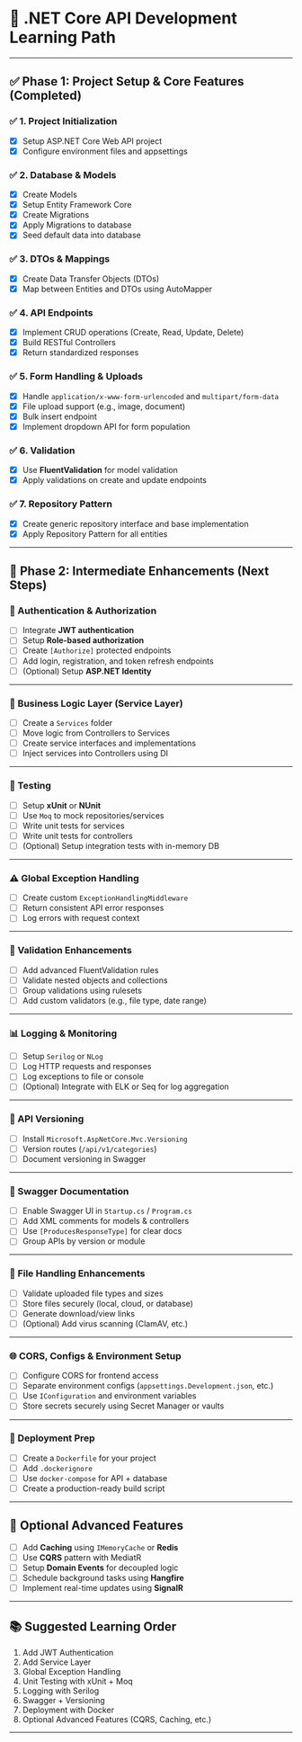# 🧭 .NET Core API Development Learning Path

---

## ✅ Phase 1: Project Setup & Core Features (Completed)

### ✅ 1. Project Initialization
- [x] Setup ASP.NET Core Web API project
- [x] Configure environment files and appsettings

### ✅ 2. Database & Models
- [x] Create Models
- [x] Setup Entity Framework Core
- [x] Create Migrations
- [x] Apply Migrations to database
- [x] Seed default data into database

### ✅ 3. DTOs & Mappings
- [x] Create Data Transfer Objects (DTOs)
- [x] Map between Entities and DTOs using AutoMapper

### ✅ 4. API Endpoints
- [x] Implement CRUD operations (Create, Read, Update, Delete)
- [x] Build RESTful Controllers
- [x] Return standardized responses

### ✅ 5. Form Handling & Uploads
- [x] Handle `application/x-www-form-urlencoded` and `multipart/form-data`
- [x] File upload support (e.g., image, document)
- [x] Bulk insert endpoint
- [x] Implement dropdown API for form population

### ✅ 6. Validation
- [x] Use **FluentValidation** for model validation
- [x] Apply validations on create and update endpoints

### ✅ 7. Repository Pattern
- [x] Create generic repository interface and base implementation
- [x] Apply Repository Pattern for all entities

---

## 🚀 Phase 2: Intermediate Enhancements (Next Steps)

### 🔐 Authentication & Authorization
- [ ] Integrate **JWT authentication**
- [ ] Setup **Role-based authorization**
- [ ] Create `[Authorize]` protected endpoints
- [ ] Add login, registration, and token refresh endpoints
- [ ] (Optional) Setup **ASP.NET Identity**

---

### 🧠 Business Logic Layer (Service Layer)
- [ ] Create a `Services` folder
- [ ] Move logic from Controllers to Services
- [ ] Create service interfaces and implementations
- [ ] Inject services into Controllers using DI

---

### 🧪 Testing
- [ ] Setup **xUnit** or **NUnit**
- [ ] Use `Moq` to mock repositories/services
- [ ] Write unit tests for services
- [ ] Write unit tests for controllers
- [ ] (Optional) Setup integration tests with in-memory DB

---

### ⚠️ Global Exception Handling
- [ ] Create custom `ExceptionHandlingMiddleware`
- [ ] Return consistent API error responses
- [ ] Log errors with request context

---

### 🧾 Validation Enhancements
- [ ] Add advanced FluentValidation rules
- [ ] Validate nested objects and collections
- [ ] Group validations using rulesets
- [ ] Add custom validators (e.g., file type, date range)

---

### 📊 Logging & Monitoring
- [ ] Setup `Serilog` or `NLog`
- [ ] Log HTTP requests and responses
- [ ] Log exceptions to file or console
- [ ] (Optional) Integrate with ELK or Seq for log aggregation

---

### 🧩 API Versioning
- [ ] Install `Microsoft.AspNetCore.Mvc.Versioning`
- [ ] Version routes (`/api/v1/categories`)
- [ ] Document versioning in Swagger

---

### 📄 Swagger Documentation
- [ ] Enable Swagger UI in `Startup.cs` / `Program.cs`
- [ ] Add XML comments for models & controllers
- [ ] Use `[ProducesResponseType]` for clear docs
- [ ] Group APIs by version or module

---

### 📁 File Handling Enhancements
- [ ] Validate uploaded file types and sizes
- [ ] Store files securely (local, cloud, or database)
- [ ] Generate download/view links
- [ ] (Optional) Add virus scanning (ClamAV, etc.)

---

### 🌐 CORS, Configs & Environment Setup
- [ ] Configure CORS for frontend access
- [ ] Separate environment configs (`appsettings.Development.json`, etc.)
- [ ] Use `IConfiguration` and environment variables
- [ ] Store secrets securely using Secret Manager or vaults

---

### 🐳 Deployment Prep
- [ ] Create a `Dockerfile` for your project
- [ ] Add `.dockerignore`
- [ ] Use `docker-compose` for API + database
- [ ] Create a production-ready build script

---

## 🧠 Optional Advanced Features
- [ ] Add **Caching** using `IMemoryCache` or **Redis**
- [ ] Use **CQRS** pattern with MediatR
- [ ] Setup **Domain Events** for decoupled logic
- [ ] Schedule background tasks using **Hangfire**
- [ ] Implement real-time updates using **SignalR**

---

## 📚 Suggested Learning Order
1. Add JWT Authentication
2. Add Service Layer
3. Global Exception Handling
4. Unit Testing with xUnit + Moq
5. Logging with Serilog
6. Swagger + Versioning
7. Deployment with Docker
8. Optional Advanced Features (CQRS, Caching, etc.)

---
